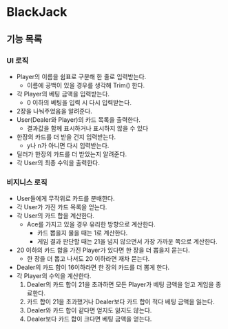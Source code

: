 # BlackJack

## 기능 목록

### UI 로직
* Player의 이름을 쉼표로 구분해 한 줄로 입력받는다.
    * 이름에 공백이 있을 경우를 생각해 Trim() 한다.
* 각 Player의 베팅 금액을 입력받는다.
    * 0 이하의 베팅을 입력 시 다시 입력받는다.
* 2장을 나눠주었음을 알려준다.
* User(Dealer와 Player)의 카드 목록을 출력한다.
    * 결과값을 함께 표시하거나 표시하지 않을 수 있다
* 한장의 카드를 더 받을 건지 입력받는다.
    * y나 n가 아니면 다시 입력받는다.
* 딜러가 한장의 카드를 더 받았는지 알려준다.
* 각 User의 최종 수익을 출력한다.

### 비지니스 로직

* User들에게 무작위로 카드를 분배한다.
* 각 User가 가진 카드 목록을 얻는다.
* 각 User의 카드 합을 계산한다.
    * Ace를 가지고 있을 경우 유리한 방향으로 계산한다.
        * 카드 뽑을지 물을 때는 1로 계산한다.
        * 게임 결과 판단할 때는 21을 넘지 않으면서 가장 가까운 쪽으로 계산한다.
* 20 이하의 카드 합을 가진 Player가 있다면 한 장을 더 뽑을지 묻는다.
    * 한 장을 더 뽑고 나서도 20 이하라면 재차 묻는다.
* Dealer의 카드 합이 16이하라면 한 장의 카드를 더 뽑게 한다.
* 각 Player의 수익을 계산한다.
    1. Dealer의 카드 합이 21을 초과하면 모든 Player가 베팅 금액을 얻고 게임을 종료한다.
    2. 카드 합이 21을 초과했거나 Dealer보다 카드 합이 적다 베팅 금액을 잃는다.
    3. Dealer와 카드 합이 같다면 얻지도 잃지도 않는다.
    4. Dealer보다 카드 합이 크다면 베팅 금액을 얻는다.